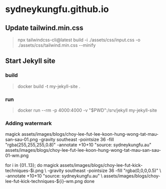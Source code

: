 # sydneykungfu.github.io

## Update tailwind.min.css

> npx tailwindcss-cli@latest build -i ./assets/css/input.css -o ./assets/css/tailwind.min.css --minify

## Start Jekyll site

### build 

> docker build -t my-jekyll-site .


### run 

> docker run --rm -p 4000:4000 -v "$PWD":/srv/jekyll my-jekyll-site

### Adding watermark

magick assets/images/blogs/choy-lee-fut-lee-koon-hung-wong-tat-mau-san-sau-01.png -gravity southeast -pointsize 36 -fill "rgba(255,255,255,0.8)" -annotate +10+10 "source: sydneykungfu.au" assets/images/blogs/choy-lee-fut-lee-koon-hung-wong-tat-mau-san-sau-01-wm.png

for i in {01..13}; do
  magick assets/images/blogs/choy-lee-fut-kick-techniques-$i.png \
    -gravity southeast -pointsize 36 -fill "rgba(0,0,0,0.5)" \
    -annotate +10+10 "source: sydneykungfu.au" \
    assets/images/blogs/choy-lee-fut-kick-techniques-${i}-wm.png
done